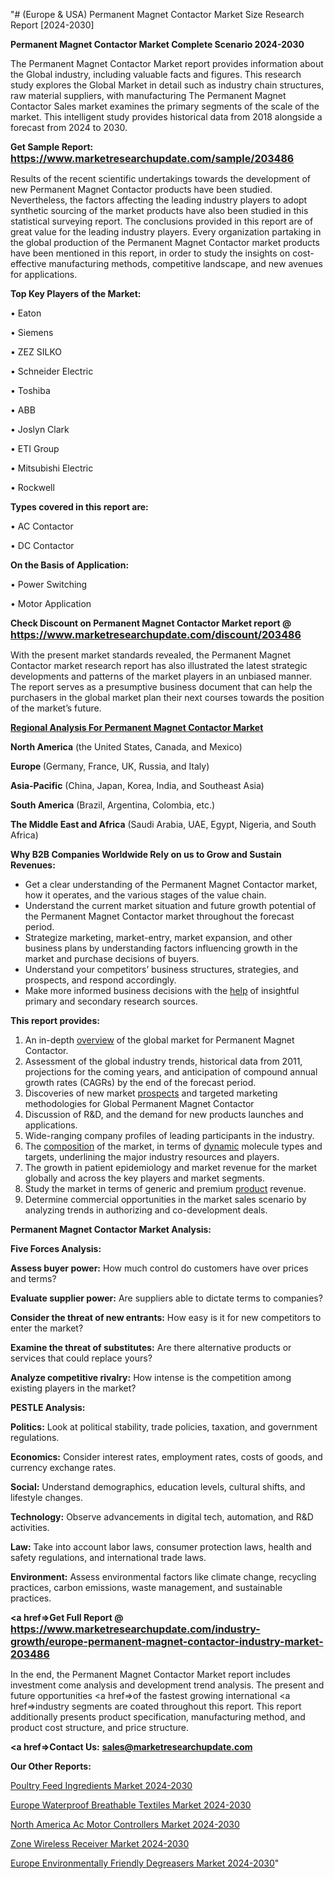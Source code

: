 "# (Europe & USA) Permanent Magnet Contactor Market Size Research Report [2024-2030]

<strong>Permanent Magnet Contactor Market Complete Scenario 2024-2030</strong>

The Permanent Magnet Contactor Market report provides information about the Global industry, including valuable facts and figures. This research study explores the Global Market in detail such as industry chain structures, raw material suppliers, with manufacturing The Permanent Magnet Contactor Sales market examines the primary segments of the scale of the market. This intelligent study provides historical data from 2018 alongside a forecast from 2024 to 2030.

<strong>Get Sample Report: <a href=https://www.marketresearchupdate.com/sample/203486><font size=3 color=#0000ff>https://www.marketresearchupdate.com/sample/203486</font></a></strong>

Results of the recent scientific undertakings towards the development of new Permanent Magnet Contactor products have been studied. Nevertheless, the factors affecting the leading industry players to adopt synthetic sourcing of the market products have also been studied in this statistical surveying report. The conclusions provided in this report are of great value for the leading industry players. Every organization partaking in the global production of the Permanent Magnet Contactor market products have been mentioned in this report, in order to study the insights on cost-effective manufacturing methods, competitive landscape, and new avenues for applications.

<strong>Top Key Players of the Market:</strong>

• Eaton

• Siemens

• ZEZ SILKO

• Schneider Electric

• Toshiba

• ABB

• Joslyn Clark

• ETI Group

• Mitsubishi Electric

• Rockwell

<strong>Types covered in this report are: </strong>

• AC Contactor

• DC Contactor

<strong>On the Basis of Application:</strong>

• Power Switching

• Motor Application

<strong>Check Discount on Permanent Magnet Contactor Market report @ <a href=https://www.marketresearchupdate.com/discount/203486><font size=3 color=#0000ff>https://www.marketresearchupdate.com/discount/203486</font></a></strong>

With the present market standards revealed, the Permanent Magnet Contactor market research report has also illustrated the latest strategic developments and patterns of the market players in an unbiased manner. The report serves as a presumptive business document that can help the purchasers in the global market plan their next courses towards the position of the market’s future.

<strong><u><b>Regional Analysis For Permanent Magnet Contactor Market</b></u></strong>

<strong><b>North America</b></strong> (the United States, Canada, and Mexico)

<strong><b>Europe </b></strong>(Germany, France, UK, Russia, and Italy)

<strong><b>Asia-Pacific</b></strong> (China, Japan, Korea, India, and Southeast Asia)

<strong><b>South America</b></strong> (Brazil, Argentina, Colombia, etc.)

<strong><b>The Middle East and Africa</b></strong> (Saudi Arabia, UAE, Egypt, Nigeria, and South Africa)

<strong>Why B2B Companies Worldwide Rely on us to Grow and Sustain Revenues:</strong>
<ul>
  <li>Get a clear understanding of the Permanent Magnet Contactor market, how it operates, and the various stages of the value chain.</li>
  <li>Understand the current market situation and future growth potential of the Permanent Magnet Contactor market throughout the forecast period.</li>
  <li>Strategize marketing, market-entry, market expansion, and other business plans by understanding factors influencing growth in the market and purchase decisions of buyers.</li>
  <li>Understand your competitors’ business structures, strategies, and prospects, and respond accordingly.</li>
  <li>Make more informed business decisions with the <a href=ASDF991299>help</a> of insightful primary and secondary research sources.</li>
</ul>
<strong>This report provides:</strong>
<ol>
  <li>An in-depth <a href=>overview</a> of the global market for Permanent Magnet Contactor.</li>
  <li>Assessment of the global industry trends, historical data from 2011, projections for the coming years, and anticipation of compound annual growth rates (CAGRs) by the end of the forecast period.</li>
  <li>Discoveries of new market <a href=>prospects</a> and targeted marketing methodologies for Global Permanent Magnet Contactor</li>
  <li>Discussion of R&amp;D, and the demand for new products launches and applications.</li>
  <li>Wide-ranging company profiles of leading participants in the industry.</li>
  <li>The <a href=ASDF881288>composition</a> of the market, in terms of <a href=>dynamic</a> molecule types and targets, underlining the major industry resources and players.</li>
  <li>The growth in patient epidemiology and market revenue for the market globally and across the key players and market segments.</li>
  <li>Study the market in terms of generic and premium <a href=>product</a> revenue.</li>
  <li>Determine commercial opportunities in the market sales scenario by analyzing trends in authorizing and co-development deals.</li>
</ol>

<strong>Permanent Magnet Contactor Market Analysis:</strong>

<strong>Five Forces Analysis:</strong>

<strong>Assess buyer power:</strong> How much control do customers have over prices and terms?

<strong>Evaluate supplier power:</strong> Are suppliers able to dictate terms to companies?

<strong>Consider the threat of new entrants:</strong> How easy is it for new competitors to enter the market?

<strong>Examine the threat of substitutes:</strong> Are there alternative products or services that could replace yours?

<strong>Analyze competitive rivalry:</strong> How intense is the competition among existing players in the market?

<strong>PESTLE Analysis:</strong>

<strong>Politics:</strong> Look at political stability, trade policies, taxation, and government regulations.

<strong>Economics:</strong> Consider interest rates, employment rates, costs of goods, and currency exchange rates.

<strong>Social:</strong> Understand demographics, education levels, cultural shifts, and lifestyle changes.

<strong>Technology:</strong> Observe advancements in digital tech, automation, and R&D activities.

<strong>Law:</strong> Take into account labor laws, consumer protection laws, health and safety regulations, and international trade laws.

<strong>Environment:</strong> Assess environmental factors like climate change, recycling practices, carbon emissions, waste management, and sustainable practices.

<strong><a href=>Get Full Report</a> @ <a href=https://www.marketresearchupdate.com/industry-growth/europe-permanent-magnet-contactor-industry-market-203486><font size=3 color=#0000ff>https://www.marketresearchupdate.com/industry-growth/europe-permanent-magnet-contactor-industry-market-203486</font></a></strong>

In the end, the Permanent Magnet Contactor Market report includes investment come analysis and development trend analysis. The present and future opportunities <a href=>of</a> the fastest growing international <a href=>industry</a> segments are coated throughout this report. This report additionally presents product specification, manufacturing method, and product cost structure, and price structure.

<strong><a href=><strong>Contact Us:</strong></a></strong>
<strong>sales@marketresearchupdate.com</strong>

<strong>Our Other Reports:</strong>

<a href=https://www.linkedin.com/pulse/poultry-feed-ingredients-market-growth-possibilities>Poultry Feed Ingredients Market 2024-2030</a>

<a href=https://www.linkedin.com/pulse/europe-waterproof-breathable-textiles-market-size-exclusive>Europe Waterproof Breathable Textiles Market 2024-2030</a>

<a href=https://www.linkedin.com/pulse/north-america-ac-motor-controllers-market-trends>North America Ac Motor Controllers Market 2024-2030</a>

<a href=https://www.linkedin.com/pulse/zone-wireless-receiver-market-2023-latest-21rrf/>Zone Wireless Receiver Market 2024-2030</a>

<a href=https://www.linkedin.com/pulse/europe-environmentally-friendly-degreasers-market-szi3f/>Europe Environmentally Friendly Degreasers Market 2024-2030</a>"
